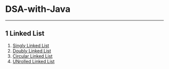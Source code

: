 # DSA-with-Java 

---

## 1 Linked List
1. [Singly Linked List](https://github.com/Tripathiaman2511/DSA-with-Java/tree/master/src/CHP3_LinkedList/CircularLinkedList)
2. [Doubly Linked List](https://github.com/Tripathiaman2511/DSA-with-Java/tree/master/src/CHP3_LinkedList/DoubleLinkedList)
3. [Circular Linked List](https://github.com/Tripathiaman2511/DSA-with-Java/tree/master/src/CHP3_LinkedList/CircularLinkedList)
4. [UNrolled Linked List](https://github.com/Tripathiaman2511/DSA-with-Java/tree/master/src/CHP3_LinkedList/UnrolledLinkedList)

